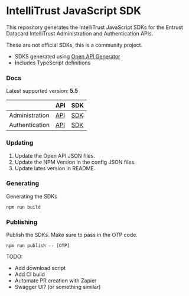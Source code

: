 # IntelliTrust JavaScript SDK

This repository generates the IntelliTrust JavaScript SDKs for the Entrust Datacard IntelliTrust Administration and Authentication APIs.

These are not official SDKs, this is a community project.

- SDKS generated using [Open API Generator](https://openapi-generator.tech/)
- Includes TypeScript definitions

### Docs

Latest supported version: **5.5**

|                | API                                                                                 | SDK                                                                  |
| -------------- | ----------------------------------------------------------------------------------- | -------------------------------------------------------------------- |
| Administration | [API](https://entrust.us.trustedauth.com/documentation/apiDocs/administration.html) | [SDK](https://www.npmjs.com/package/@maccuaa/intellitrust-admin-sdk) |
| Authentication | [API](https://entrust.us.trustedauth.com/documentation/apiDocs/authentication.html) | [SDK](https://www.npmjs.com/package/@maccuaa/intellitrust-auth-sdk)  |

### Updating

1. Update the Open API JSON files.
1. Update the NPM Version in the config JSON files.
1. Update lates version in README.

### Generating

Generating the SDKs

```shell
npm run build
```

### Publishing

Publish the SDKs. Make sure to pass in the OTP code.

```shell
npm run publish -- [OTP]
```

TODO:

- Add download script
- Add CI build
- Automate PR creation with Zapier
- Swagger UI? (or something similar)
